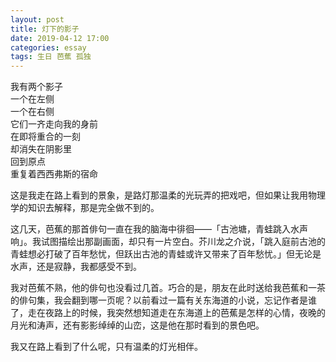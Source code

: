 ```yaml
---
layout: post
title: 灯下的影子
date: 2019-04-12 17:00
categories: essay
tags: 生日 芭蕉 孤独
---
```


我有两个影子  
一个在左侧  
一个在右侧  
它们一齐走向我的身前  
在即将重合的一刻  
却消失在阴影里  
回到原点  
重复着西西弗斯的宿命  

这是我走在路上看到的景象，是路灯那温柔的光玩弄的把戏吧，但如果让我用物理学的知识去解释，那是完全做不到的。

这几天，芭蕉的那首俳句一直在我的脑海中徘徊——「古池塘，青蛙跳入水声响」。我试图描绘出那副画面，却只有一片空白。芥川龙之介说，「跳入庭前古池的青蛙想必打破了百年愁忧，但跃出古池的青蛙或许又带来了百年愁忧。」但无论是水声，还是寂静，我都感受不到。

我对芭蕉不熟，他的俳句也没看过几首。巧合的是，朋友在此时送给我芭蕉和一茶的俳句集，我会翻到哪一页呢？以前看过一篇有关东海道的小说，忘记作者是谁了，走在夜路上的时候，我突然想知道走在东海道上的芭蕉是怎样的心情，夜晚的月光和涛声，还有影影绰绰的山峦，这是他在那时看到的景色吧。

我又在路上看到了什么呢，只有温柔的灯光相伴。